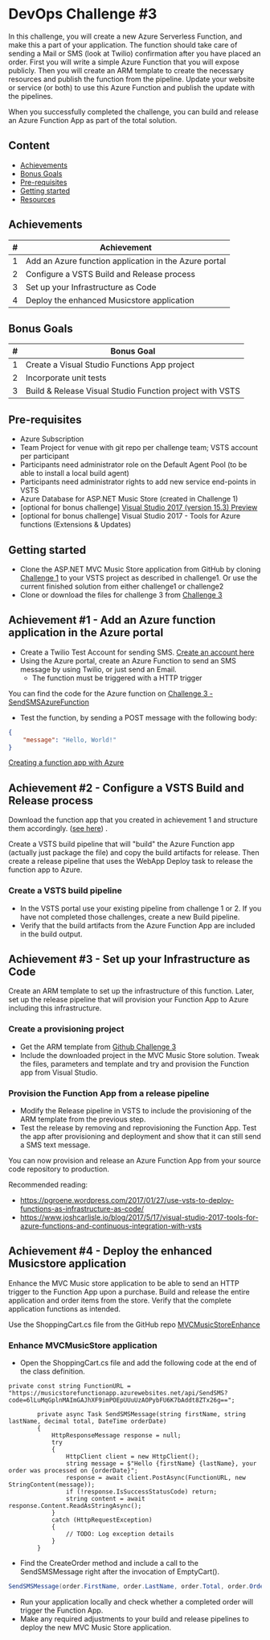 # DevOps Challenge \#3 #

In this challenge, you will create a new Azure Serverless Function, and make this a part of your application. The function should take care of sending a Mail or SMS (look at Twilio) confirmation after you have placed an order. First you will write a simple Azure Function that you will expose publicly. Then you will create an ARM template to create the necessary resources and publish the function from the pipeline. Update your website or service (or both) to use this Azure Function and publish the update with the pipelines.

When you successfully completed the challenge, you can build and release an Azure Function App as part of the total solution.

## Content ##
* [Achievements](#achievements)
* [Bonus Goals](#bonus-goals)
* [Pre-requisites](#pre-requisites)
* [Getting started](#getting-started)
* [Resources](#resources)

## Achievements ##
|#| Achievement   |
|---|---------------|
|1| Add an Azure function application in the Azure portal |
|2| Configure a VSTS Build and Release process |
|3| Set up your Infrastructure as Code |
|4| Deploy the enhanced Musicstore application |

## Bonus Goals ##
|#| Bonus Goal   |
|---|---------------|
|1| Create a Visual Studio Functions App project |
|2| Incorporate unit tests |
|3| Build & Release Visual Studio Function project with VSTS |

## Pre-requisites ##

* Azure Subscription
* Team Project for venue with git repo per challenge team; VSTS account per participant
* Participants need administrator role on the Default Agent Pool (to be able to install a local build agent)
* Participants need administrator rights to add new service end-points in VSTS 
* Azure Database for ASP.NET Music Store (created in Challenge 1)
* [optional for bonus challenge] [Visual Studio 2017 (version 15.3) Preview](https://www.visualstudio.com/vs/preview/)
* [optional for bonus challenge] Visual Studio 2017 - Tools for Azure functions (Extensions & Updates)

## Getting started ##
* Clone the ASP.NET MVC Music Store application from GitHub by cloning [Challenge 1](https://github.com/Centroida/DevOps-Challenge-Exercises/tree/master/Challenge1) to your VSTS project as described in challenge1. Or use the current finished solution from either challenge1 or challenge2
* Clone or download the files for challenge 3 from [Challenge 3](https://github.com/Centroida/DevOps-Challenge-Exercises/tree/master/Challenge3/code)

## Achievement #1 - Add an Azure function application in the Azure portal ##

* Create a Twilio Test Account for sending SMS. [Create an account here](https://www.twilio.com/sms)
* Using the Azure portal, create an Azure Function to send an SMS message by using Twilio, or just send an Email. 
    * The function must be triggered with a HTTP trigger
    

You can find the code for the Azure function on [Challenge 3 - SendSMSAzureFunction](https://github.com/Centroida/DevOps-Challenge-Exercises/tree/master/Challenge3/code/SendSMSAzureFunction)

* Test the function, by sending a POST message with the following body:

```json
{
    "message": "Hello, World!"
}
```
[Creating a function app with Azure](https://docs.microsoft.com/en-us/azure/azure-functions/functions-create-first-azure-function)

## Achievement #2 - Configure a VSTS Build and Release process ##

Download the function app that you created in achievement 1 and structure them accordingly. ([see here](https://pgroene.wordpress.com/2017/01/27/use-vsts-to-deploy-functions-as-infrastructure-as-code/)) .

Create a VSTS build pipeline that will "build" the Azure Function app (actually just package the file) and copy the build artifacts for release. Then create a release pipeline that uses the WebApp Deploy task to release the function app to Azure.


### Create a VSTS build pipeline

* In the VSTS portal use your existing pipeline from challenge 1 or 2. If you have not completed those challenges, create a new Build pipeline.
* Verify that the build artifacts from the Azure Function App are included in the build output.

## Achievement #3 - Set up your Infrastructure as Code ##

Create an ARM template to set up the infrastructure of this function. Later, set up the release pipeline that will provision your Function App to Azure including this infrastructure.

### Create a provisioning project ###

* Get the ARM template from [Github Challenge 3](https://github.com/Centroida/DevOps-Challenge-Exercises/tree/master/Challenge3) 
* Include the downloaded project in the MVC Music Store solution. Tweak the files, parameters and template and try and provision the Function app from Visual Studio.

###  Provision the Function App from a release pipeline ###

* Modify the Release pipeline in VSTS to include the provisioning of the ARM template from the previous step. 
* Test the release by removing and reprovisioning the Function App. Test the app after provisioning and deployment and show that it can still send a SMS text message.

You can now provision and release an Azure Function App from your source code repository to production.

Recommended reading:
* https://pgroene.wordpress.com/2017/01/27/use-vsts-to-deploy-functions-as-infrastructure-as-code/
* https://www.joshcarlisle.io/blog/2017/5/17/visual-studio-2017-tools-for-azure-functions-and-continuous-integration-with-vsts

## Achievement #4 - Deploy the enhanced Musicstore application ##

Enhance the MVC Music store application to be able to send an HTTP trigger to the Function App upon a purchase.
Build and release the entire application and order items from the store. Verify that the complete application functions as intended.

Use the ShoppingCart.cs file from the GitHub repo [MVCMusicStoreEnhance](https://github.com/Centroida/DevOps-Challenge-Exercises/tree/master/Challenge3/code/MVCMusicStoreEnhance)

### Enhance MVCMusicStore application

* Open the ShoppingCart.cs file and add the following code at the end of the class definition.
```
private const string FunctionURL = "https://musicstorefunctionapp.azurewebsites.net/api/SendSMS?code=6lLuMqGplnMAImGAJhXF9imPOEpUUuUzAOPybFU6K7bAddt8ZTx26g==";

        private async Task SendSMSMessage(string firstName, string lastName, decimal total, DateTime orderDate)
        {
            HttpResponseMessage response = null;
            try
            {
                HttpClient client = new HttpClient();
                string message = $"Hello {firstName} {lastName}, your order was processed on {orderDate}";
                response = await client.PostAsync(FunctionURL, new StringContent(message));
                if (!response.IsSuccessStatusCode) return;
                string content = await response.Content.ReadAsStringAsync();
            }
            catch (HttpRequestException)
            {
                // TODO: Log exception details
            }
        }
```

* Find the CreateOrder method and include a call to the SendSMSMessage right after the invocation of EmptyCart().

```csharp
SendSMSMessage(order.FirstName, order.LastName, order.Total, order.OrderDate);
```
* Run your application locally and check whether a completed order will trigger the Function App.
* Make any required adjustments to your build and release pipelines to deploy the new MVC Music Store application.
